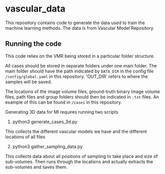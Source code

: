 # vascular_data

This repository contains code to generate the data used to train the machine learning methods. The data is from Vascular Model Repository.

## Running the code

This code relies on the VMR being stored in a particular folder structure.

All cases should be stored in separate folders under one main folder.
The main folder should have the path indicated by `DATA_DIR` in the config file `/config/global.yaml` in this repository. 'OUT_DIR' refers to where the samples will be saved.

The locations of the image volume files, ground-truth binary image volume files, path files and group folders should then be indicated in `.txt` files.
An example of this can be found in `/cases` in this repository.

Generating 3D data for Ml requires running two scripts

1. python3 generate_cases_3d.py

This collects the different vascular models we have and the different locations of all files

2. python3 gather_sampling_data.py

This collects data about all positions of sampling to take place and size of sub-volumes. Then runs through the locations and actually extracts the sub-volumes and saves them.
